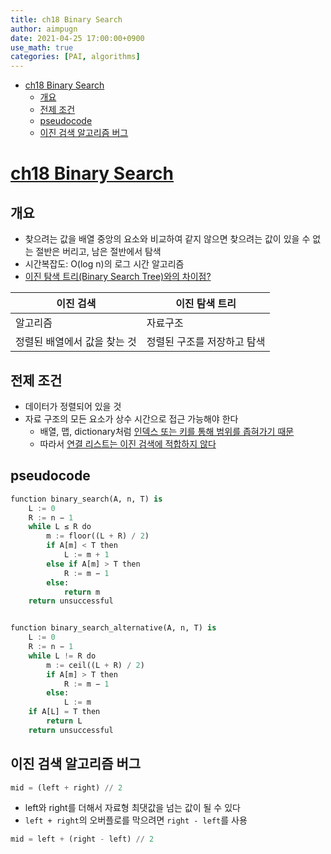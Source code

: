 ```yaml
---
title: ch18 Binary Search
author: aimpugn
date: 2021-04-25 17:00:00+0900
use_math: true
categories: [PAI, algorithms]
---
```


- [ch18 Binary Search](#ch18-binary-search)
  - [개요](#개요)
  - [전제 조건](#전제-조건)
  - [pseudocode](#pseudocode)
  - [이진 검색 알고리즘 버그](#이진-검색-알고리즘-버그)

# [ch18 Binary Search](https://en.wikipedia.org/wiki/Binary_search_algorithm)

## 개요

- 찾으려는 값을 배열 중앙의 요소와 비교하여 같지 않으면 찾으려는 값이 있을 수 없는 절반은 버리고, 남은 절반에서 탐색
- 시간복잡도: O(log n)의 로그 시간 알고리즘
- [이진 탐색 트리(Binary Search Tree)와의 차이점?](https://stackoverflow.com/a/21588248)

| 이진 검색                    | 이진 탐색 트리              |
| ---------------------------- | --------------------------- |
| 알고리즘                     | 자료구조                    |
| 정렬된 배열에서 값을 찾는 것 | 정렬된 구조를 저장하고 탐색 |

## 전제 조건

- 데이터가 정렬되어 있을 것
- 자료 구조의 모든 요소가 상수 시간으로 접근 가능해야 한다
  - 배열, 맵, dictionary처럼 [인덱스 또는 키를 통해 범위를 좁혀가기 때문](https://www.geeksforgeeks.org/complexity-analysis-of-binary-search/)
  - 따라서 [연결 리스트는 이진 검색에 적합하지 않다](https://www.quora.com/Why-is-binary-search-not-possible-using-linked-list/answer/Vedansh-Gurunathan?ch=10&share=db2dbc37&srid=xQc4)

## pseudocode

```py
function binary_search(A, n, T) is
    L := 0
    R := n − 1
    while L ≤ R do
        m := floor((L + R) / 2)
        if A[m] < T then
            L := m + 1
        else if A[m] > T then
            R := m − 1
        else:
            return m
    return unsuccessful


function binary_search_alternative(A, n, T) is
    L := 0
    R := n − 1
    while L != R do
        m := ceil((L + R) / 2)
        if A[m] > T then
            R := m − 1
        else:
            L := m
    if A[L] = T then
        return L
    return unsuccessful
```

## 이진 검색 알고리즘 버그

```py
mid = (left + right) // 2
```

- left와 right를 더해서 자료형 최댓값을 넘는 값이 될 수 있다
- `left + right`의 오버플로를 막으려면 `right - left`를 사용

```py
mid = left + (right - left) // 2
```
